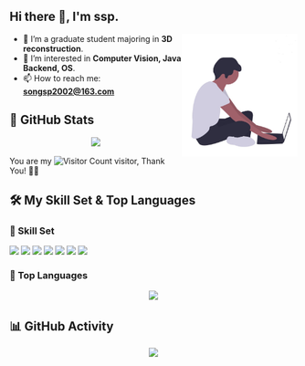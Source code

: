 ## Hi there 👋, I'm ssp.

<img align="right" alt="programmer" width="40%" height="50%" src="./assest/coding.jpg" />

- 🔭 I’m a graduate student majoring in **3D reconstruction**.
- 👀 I’m interested in **Computer Vision, Java Backend, OS**.
- 📫 How to reach me: **songsp2002@163.com**


## 🚀 GitHub Stats  
<div align="center">
  <img src="https://github-readme-stats.vercel.app/api?username=BigFaceMan&show_icons=true&theme=transparent" width="50%">
</div>

You are my ![Visitor Count](https://profile-counter.glitch.me/BigFaceMan/count.svg) visitor, Thank You! 💖💖  


## 🛠️ My Skill Set & Top Languages  

### **🔹 Skill Set**
<p>
  <img src="https://img.shields.io/badge/-C-05122A?style=flat&logo=C&logoColor=A8B9CC">
  <img src="https://img.shields.io/badge/Python-3776AB?logo=python&logoColor=fff&style=flat">
  <img src="https://img.shields.io/badge/-Java-ab7221?style=flat-square&logo=Java&logoColor=fff">
  <img src="https://img.shields.io/badge/Vue.js-4FC08D?logo=vuedotjs&logoColor=fff">
  <img src="https://img.shields.io/badge/-Git-05122A?style=flat&logo=git">
  <img src="https://img.shields.io/badge/-Linux-05122A?style=flat&logo=linux">
  <img src="https://img.shields.io/badge/-Docker-2496ED?style=flat-square&logo=Docker&logoColor=fff">
</p>

### **📌 Top Languages**
<p align="center">
  <img src="https://github-readme-stats.vercel.app/api/top-langs/?username=BigFaceMan&layout=compact&theme=tokyonight" width="50%">
</p>


## 📊 GitHub Activity  
<div align="center">
  <a href="https://github.com/ashutosh00710/github-readme-activity-graph">
    <img src="https://github-readme-activity-graph.vercel.app/graph?username=BigFaceMan&theme=dracula" />
  </a>
</div>
